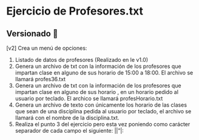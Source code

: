 # Ejercicio de Profesores.txt
## Versionado 📌

[v2]
Crea un menú de opciones:
1. Listado de datos de profesores (Realizado en le v1.0)
2. Genera un archivo de txt con la información de los
profesores que impartan clase en alguno de sus
horario de 15:00 a 18:00. El archivo se llamará
profes36.txt
3. Genera un archivo de txt con la información de los
profesores que impartan clase en alguno de sus
horario , en un horario pedido al usuario por teclado. El archico se llamará
profesHorario.txt
4. Genera un archivo de texto con únicamente los horario de las clases que sean de una
disciplina pedida al usuario por teclado, el archivo se llamará con el nombre de la
disciplina.txt.
5. Realiza el punto 3 del ejercicio pero esta vez poniendo como carácter separador de
cada campo el siguiente: ||”|:

